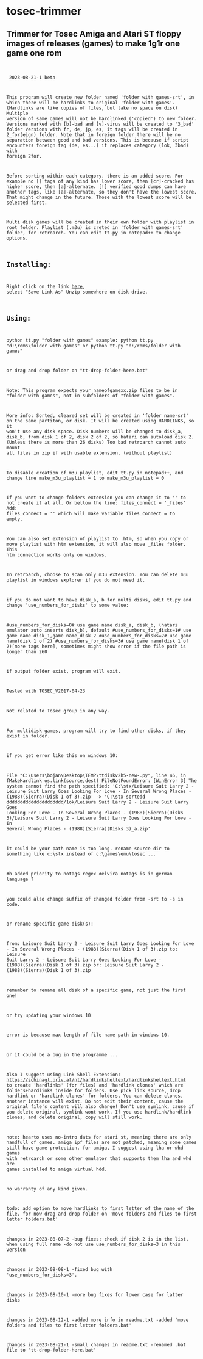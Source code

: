 # tosec-trimmer
## Trimmer for Tosec Amiga and Atari ST floppy images of releases (games) to make 1g1r one game one rom

<code> <pre> 
2023-08-21-1
beta

This program will create new folder named 'folder with games-srt',
in which there will be hardlinks to original 'folder with games'.
(Hardlinks are like copies of files, but take no space on disk)
Multiple version of same games will not be hardlinked ('copied') to new folder.
Versions marked with [b]-bad and [v]-virus will be created to '3_bad' folder
Versions with fr, de, jp, es, it tags will be created in 2_for(eign) folder.
Note that in foreign folder there will be no separation between good and bad versions.
This is because if script encounters foreign tag (de, es...) it replaces category (1ok, 3bad)
with foreign 2for.

Before sorting within each category, there is an added score. For example no [] tags of any kind 
has lower score, then [cr]-cracked has higher score, then [a]-alternate.
[!] verified good dumps can have another tags, like [a]-alternate, so they don't have
the lowest score. That might change in the future.
Those with the lowest score will be selected first.

Multi disk games will be created in their own folder with playlist in root folder.
Playlist (.m3u) is creted in 'folder with games-srt' folder, for retroarch.
You can edit tt.py in notepad++ to change options.

## Installing:
Right click on the link [here](https://github.com/dbojan/tosec-trimmer/raw/main/tosec_trimmer.zip), select "Save Link As"
Unzip somewhere on disk drive.

## Using:
python tt.py "folder with games"
example:
python tt.py "d:\roms\folder with games"
or 
python tt.py "d:/roms/folder with games"

or drag and drop folder on "tt-drop-folder-here.bat"

Note: This program expects your nameofgamexx.zip files to be in "folder with games", 
not in subfolders of "folder with games".

More info:
Sorted, cleared set will be created in 'folder name-srt' on the same partiton, or disk.
It will be created using HARDLINKS, so it won't use any disk space.
Disk numbers will be changed to disk_a, disk_b, from disk 1 of 2, disk 2 of 2, so hatari can autoload
disk 2.
(Unless there is more than 26 disks)
Too bad retroarch cannot auto mount all files in zip if with usable extension. (without playlist)

To disable creation of m3u playlist, edit tt.py in notepad++, and change line
make_m3u_playlist = 1
to 
make_m3u_playlist = 0

If you want to change folders extension you can change it to '' to not create it at all.
Or bellow the line:
files_connect = '_files'
Add:
files_connect = ''
which will make variable files_connect = to empty.

You can also set extension of playlist to .htm, so when you copy or move playlist with htm extension,
it will also move _files folder.
This htm connection works only on windows.

In retroarch, choose to scan only m3u extension.
You can delete m3u playlist in windows explorer if you do not need it.


if you do not want to have disk_a, b for multi disks, edit tt.py and change 'use_numbers_for_disks'
to some value:

#use_numbers_for_disks=0# use game name disk_a, disk_b, (hatari emulator auto inserts disk_b), default
#use_numbers_for_disks=1# use game name disk_1,game name_disk 2
#use_numbers_for_disks=2# use game name(disk 1 of 2)
#use_numbers_for_disks=3# use game name(disk 1 of 2)[more tags here], sometimes might show error if the file path is longer than 260


if output folder exist, program will exit.


Tested with TOSEC_V2017-04-23


Not related to Tosec group in any way.

For multidisk games, program will try to find other disks, if they exist in folder.


if you get error like this on windows 10:

  File "C:\Users\bojan\Desktop\TEMP\ttdiskv2h5-new-.py", line 46, in fMakeHardlink
    os.link(source,dest)
FileNotFoundError: [WinError 3] The system cannot find the path specified: 'C:\\stx/Leisure Suit Larry 2 - Leisure Suit Larry Goes Looking For Love - In Several Wrong Places - (1988)(Sierra)(Disk 1 of 3).zip' -> 'C:\\stx-sortedd  ddddddddddddddddddddd/1ok/Leisure Suit Larry 2 - Leisure Suit Larry Goes Looking For Love - In Several Wrong Places - (1988)(Sierra)(Disks 3)/Leisure Suit Larry 2 - Leisure Suit Larry Goes Looking For Love - In Several Wrong Places - (1988)(Sierra)(Disks 3)_a.zip'

it could be your path name is too long.
rename source dir to something like 
c:\stx
instead of c:\games\emu\tosec ...

#b added priority to notags regex
#elvira notags is in german language ?



you could also change suffix of changed folder from -srt to -s in code.

or rename specific game disk(s):

from:
Leisure Suit Larry 2 - Leisure Suit Larry Goes Looking For Love - In Several Wrong Places - (1988)(Sierra)(Disk 1 of 3).zip
to:
Leisure Suit Larry 2 - Leisure Suit Larry Goes Looking For Love  - (1988)(Sierra)(Disk 1 of 3).zip
or:
Leisure Suit Larry 2 - (1988)(Sierra)(Disk 1 of 3).zip

remember to rename all disk of a specific game, not just the first one!



or try updating your windows 10

error is because max length of file name path in windows 10.

or it could be a bug in the programme ... 



Also I suggest using Link Shell Extension: https://schinagl.priv.at/nt/hardlinkshellext/hardlinkshellext.html to create
'hardlinks' (for files) and 'hardlink clones' which are folders+hardlinks inside for folders.
Use pick link source, drop hardlink or 'hardlink clones' for folders.
You can delete clones, another instance will exist. Do not edit their content, cause the original file's content
will also change!
Don't use symlink, cause if you delete original, symlink wont work.
If you use hardlink/hardlink clones, and delete original, copy will still work.


note:
hearto uses no-intro dats for atari st, meaning there are only handfull of games.
amiga ipf files are not patched, meaning some games still have game protection.
for amiga, I suggest using lha or whd games with retroarch or some other emulator that supports them
lha and whd are games installed to amiga virtual hdd.

no warranty of any kind given.



todo:
add option to move hardlinks to first letter of the name of the file.
for now drag and drop folder on 'move folders and files to first letter folders.bat'


changes in 2023-08-07-2
-bug fixes: check if disk 2 is in the list, when using full name
-do not use use_numbers_for_disks=3 in this version

changes in 2023-08-08-1
-fixed bug with 'use_numbers_for_disks=3'.

changes in 2023-08-10-1
-more bug fixes for lower case for latter disks

changes in 2023-08-12-1
-added more info in readme.txt
-added 'move folders and files to first letter folders.bat'

changes in 2023-08-21-1
-small changes in readme.txt
-renamed .bat file to 'tt-drop-folder-here.bat'
